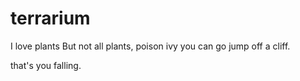# terrarium
I love plants
But not all plants, poison ivy you can go jump off a cliff. 

that's you falling. 
